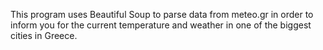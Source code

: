 This program uses Beautiful Soup to parse data from meteo.gr in order to inform you for the current temperature and weather
in one of the biggest cities in Greece.
